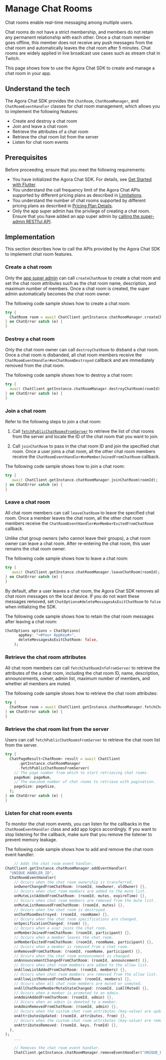 # Manage Chat Rooms

Chat rooms enable real-time messaging among multiple users.

Chat rooms do not have a strict membership, and members do not retain any permanent relationship with each other. Once a chat room member goes offline, this member does not receive any push messages from the chat room and automatically leaves the chat room after 5 minutes. Chat rooms are widely applied in live broadcast use cases such as stream chat in Twitch.

This page shows how to use the Agora Chat SDK to create and manage a chat room in your app.


## Understand the tech

The Agora Chat SDK provides the `ChatRoom`, `ChatRoomManager`, and `ChatRoomEventHandler` classes for chat room management, which allows you to implement the following features:

- Create and destroy a chat room
- Join and leave a chat room
- Retrieve the attributes of a chat room
- Retrieve the chat room list from the server
- Listen for chat room events


## Prerequisites

Before proceeding, ensure that you meet the following requirements:

- You have initialized the Agora Chat SDK. For details, see [Get Started with Flutter](./agora_chat_get_started_flutter).
- You understand the call frequency limit of the Agora Chat APIs supported by different pricing plans as described in [Limitations](./agora_chat_limitation).
- You understand the number of chat rooms supported by different pricing plans as described in [Pricing Plan Details](./agora_chat_plan).
- Only the app super admin has the privilege of creating a chat room. Ensure that you have added an app super admin by [calling the super-admin RESTful API](./agora_chat_restful_chatroom_superadmin#adding-a-chat-room-super-admin).


## Implementation

This section describes how to call the APIs provided by the Agora Chat SDK to implement chat room features.

### Create a chat room

Only the [app super admin](./agora_chat_restful_chatroom_superadmin#adding-a-chat-room-super-admin) can call `createChatRoom` to create a chat room and set the chat room attributes such as the chat room name, description, and maximum number of members. Once a chat room is created, the super admin automatically becomes the chat room owner.

The following code sample shows how to create a chat room:

```dart
try {
  ChatRoom room = await ChatClient.getInstance.chatRoomManager.createChatRoom(name);
} on ChatError catch (e) {
}
```

### Destroy a chat room

Only the chat room owner can call `destroyChatRoom` to disband a chat room. Once a chat room is disbanded, all chat room members receive the `ChatRoomEventHandler#onChatRoomDestroyed` callback and are immediately removed from the chat room.

The following code sample shows how to destroy a chat room:

```dart
try {
  await ChatClient.getInstance.chatRoomManager.destroyChatRoom(roomId);
} on ChatError catch (e) {
}
```

### Join a chat room

Refer to the following steps to join a chat room:

1. Call [`fetchPublicChatRoomsFromServer`](#retrieve-the-chat-room-list-from-the-server) to retrieve the list of chat rooms from the server and locate the ID of the chat room that you want to join.

2. Call `joinChatRoom` to pass in the chat room ID and join the specified chat room. Once a user joins a chat room, all the other chat room members receive the `ChatRoomEventHandler#onMemberJoinedFromChatRoom` callback.

The following code sample shows how to join a chat room:

```dart
try {
   await ChatClient.getInstance.chatRoomManager.joinChatRoom(roomId);
} on ChatError catch (e) {
}
```

### Leave a chat room

All chat room members can call `leaveChatRoom` to leave the specified chat room. Once a member leaves the chat room, all the other chat room members receive the `ChatRoomEventHandler#onMemberExitedFromChatRoom` callback.

<div class=alert note> Unlike chat group owners (who cannot leave their groups), a chat room owner can leave a chat room. After re-entering the chat room, this user remains the chat room owner.</div>

The following code sample shows how to leave a chat room:

```dart
try {
   await ChatClient.getInstance.chatRoomManager.leaveChatRoom(roomId);
} on ChatError catch (e) {
}
```

By default, after a user leaves a chat room, the Agora Chat SDK removes all chat room messages on the local device. If you do not want these messages removed, set `ChatOptions#deleteMessagesAsExitChatRoom` to `false` when initializing the SDK.

The following code sample shows how to retain the chat room messages after leaving a chat room:

```dart
ChatOptions options = ChatOptions(
      appKey: "<#Your AppKey#>",
      deleteMessagesAsExitChatRoom: false,
    );
```

### Retrieve the chat room attributes

All chat room members can call `fetchChatRoomInfoFromServer` to retrieve the attributes of the a chat room, including the chat room ID, name, description, announcements, owner, admin list, maximum number of members, and whether all members are muted.

The following code sample shows how to retrieve the chat room attributes:

```dart
try {
  ChatRoom room = await ChatClient.getInstance.chatRoomManager.fetchChatRoomInfoFromServer(roomId);
} on ChatError catch (e) {
}
```

### Retrieve the chat room list from the server

Users can call `fetchPublicChatRoomsFromServer` to retrieve the chat room list from the server.

```dart
try {
  ChatPageResult<ChatRoom> result = await ChatClient
      .getInstance.chatRoomManager
      .fetchPublicChatRoomsFromServer(
    // The page number from which to start retrieving chat rooms.
    pageNum: pageNum,
    // The maximum number of chat rooms to retrieve with pagination.
    pageSize: pageSize,
  );
} on ChatError catch (e) {
}
```

### Listen for chat room events

To monitor the chat room events, you can listen for the callbacks in the `ChatRoomEventHandler` class and add app logics accordingly. If you want to stop listening for the callback, make sure that you remove the listener to prevent memory leakage.

The following code sample shows how to add and remove the chat room event handler:

```dart
    // Adds the chat room event handler.
ChatClient.getInstance.chatRoomManager.addEventHandler(
  "UNIQUE_HANDLER_ID",
  ChatRoomEventHandler(
    // Occurs when the chat room ownership is transferred.
    onOwnerChangedFromChatRoom: (roomId, newOwner, oldOwner) {},
    // Occurs when chat room members are added to the mute list.
    onMuteListAddedFromChatRoom: (roomId, mutes, expireTime) {},
    // Occurs when chat room members are removed from the mute list.
    onMuteListRemovedFromChatRoom: (roomId, mutes) {},
    // Occurs when the chat room is destroyed.
    onChatRoomDestroyed: (roomId, roomName) {},
    // Occurs when the chat room specifications are changed. 
    onSpecificationChanged: (room) {},
    // Occurs when a user joins the chat room.
    onMemberJoinedFromChatRoom: (roomId, participant) {},
    // Occurs when a member leaves the chat room.
    onMemberExitedFromChatRoom: (roomId, roomName, participant) {},
    // Occurs when a member is removed from a chat room.
    onRemovedFromChatRoom: (roomId, roomName, participant) {},
    // Occurs when the chat room announcement is changed.
    onAnnouncementChangedFromChatRoom: (roomId, announcement) {},
    // Occurs when chat room members are added to the allow list.
    onAllowListAddedFromChatRoom: (roomId, members) {},
    // Occurs when chat room members are removed from the allow list.
    onAllowListRemovedFromChatRoom: (roomId, members) {},
    // Occurs when all chat room members are muted or unmuted.
    onAllChatRoomMemberMuteStateChanged: (roomId, isAllMuted) {},
    // Occurs when a member is promoted to an admin.
    onAdminAddedFromChatRoom: (roomId, admin) {},
    // Occurs when an admin is demoted to a member.
    onAdminRemovedFromChatRoom: (roomId, admin) {},
    // Occurs when the custom chat room attributes (key-value) are updated.
    onAttributesUpdated: (roomId, attributes, from) {},
    // Occurs when the custom chat room attributes (key-value) are removed.
    onAttributesRemoved: (roomId, keys, fromId) {},
  ),
);
    ...

    // Removes the chat room event handler.
    ChatClient.getInstance.chatRoomManager.removeEventHandler("UNIQUE_HANDLER_ID");
```
